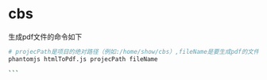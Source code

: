 # cbs
 生成pdf文件的命令如下
```bash
# projecPath是项目的绝对路径（例如:/home/show/cbs）,fileName是要生成pdf的文件名称(例如:SampleBankReport)
phantomjs htmlToPdf.js projecPath fileName

``` 
